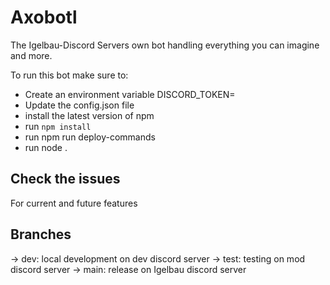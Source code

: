 # Axobotl
The Igelbau-Discord Servers own bot handling everything you can imagine and more.

To run this bot make sure to:
- Create an environment variable DISCORD_TOKEN=
- Update the config.json file
- install the latest version of npm
- run `npm install`
- run npm run deploy-commands
- run node .

## Check the issues
For current and future features

## Branches

-> dev: local development on dev discord server
-> test: testing on mod discord server
-> main: release on Igelbau discord server
